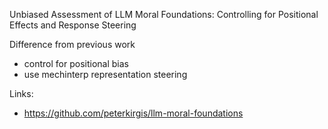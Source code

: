Unbiased Assessment of LLM Moral Foundations: Controlling for Positional Effects and Response Steering

Difference from previous work
- control for positional bias
- use mechinterp representation steering



Links:
- https://github.com/peterkirgis/llm-moral-foundations
